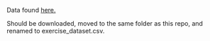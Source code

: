 Data found [here.](https://www.kaggle.com/datasets/valakhorasani/gym-members-exercise-dataset/data)

Should be downloaded, moved to the same folder as this repo, and renamed to exercise_dataset.csv.
